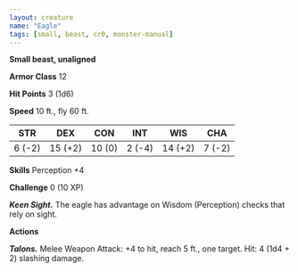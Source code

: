 ```yaml
---
layout: creature
name: "Eagle"
tags: [small, beast, cr0, monster-manual]
---
```


**Small beast, unaligned**

**Armor Class** 12

**Hit Points** 3 (1d6)

**Speed** 10 ft., fly 60 ft.

|   STR   |   DEX   |   CON   |   INT   |   WIS   |   CHA   |
|:-----:|:-----:|:-----:|:-----:|:-----:|:-----:|
| 6 (-2) | 15 (+2) | 10 (0) | 2 (-4) | 14 (+2) | 7 (-2) |

**Skills** Perception +4

**Challenge** 0 (10 XP)

***Keen Sight.*** The eagle has advantage on Wisdom (Perception) checks that rely on sight.

**Actions**

***Talons.*** Melee Weapon Attack: +4 to hit, reach 5 ft., one target. Hit: 4 (1d4 + 2) slashing damage.

